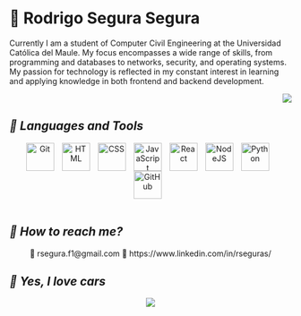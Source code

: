 # 🗻 Rodrigo Segura Segura

Currently I am a student of Computer Civil Engineering at the Universidad Católica del Maule. My focus encompasses a wide range of skills, from programming and databases to networks, security, and operating systems. My passion for technology is reflected in my constant interest in learning and applying knowledge in both frontend and backend development.

<div align="right">
  <img src="https://media.tenor.com/k2yVHaZJhwcAAAAM/f40-ferrari-f40flowers.gif)" />
</div>

## *🧰 Languages and Tools*

<div align="center">
  <img align="center" alt="Git" width="50px" style="padding-right:10px;" src="https://cdn.jsdelivr.net/gh/devicons/devicon/icons/git/git-original.svg" />
  <img align="center" alt="HTML" width="50px" style="padding-right:10px;" src="https://cdn.jsdelivr.net/gh/devicons/devicon/icons/html5/html5-plain.svg" />
  <img align="center" alt="CSS" width="50px" style="padding-right:10px;" src="https://cdn.jsdelivr.net/gh/devicons/devicon/icons/css3/css3-plain.svg" />
  <img align="center" alt="JavaScript" width="50px" style="padding-right:10px;" src="https://cdn.jsdelivr.net/gh/devicons/devicon/icons/javascript/javascript-plain.svg" />
  <img align="center" alt="React" width="50px" style="padding-right:10px;" src="https://cdn.jsdelivr.net/gh/devicons/devicon/icons/react/react-original.svg" />
  <img align="center" alt="NodeJS" width="50px" style="padding-right:10px;" src="https://cdn.jsdelivr.net/gh/devicons/devicon/icons/nodejs/nodejs-original.svg" />
  <img align="center" alt="Python" width="50px" style="padding-right:10px;" src="https://cdn.jsdelivr.net/gh/devicons/devicon/icons/python/python-plain.svg" />
  <img align="center" alt="GitHub" width="50px" style="padding-right:10px;" src="https://cdn.jsdelivr.net/gh/devicons/devicon/icons/github/github-original.svg" />
</div>
</br>

## *📲 How to reach me?*

<div align="center">
  📩 rsegura.f1@gmail.com
  💼 https://www.linkedin.com/in/rseguras/
</div>

## *🏁 Yes, I love cars*

<div align="center">
  <img src="https://hips.hearstapps.com/roa.h-cdn.co/assets/16/05/480x240/landscape-1454772810-f40-touge.gif?resize=640:*" />
</div>

